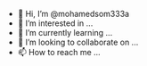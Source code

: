 - 👋 Hi, I’m @mohamedsom333a
- 👀 I’m interested in ...
- 🌱 I’m currently learning ...
- 💞️ I’m looking to collaborate on ...
- 📫 How to reach me ...

<!---
mohamedsom333a/mohamedsom333a is a ✨ special ✨ repository because its `README.md` (this file) appears on your GitHub profile.
You can click the Preview link to take a look at your changes.
--->
